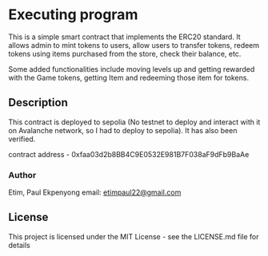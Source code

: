 # Executing program
This is a simple smart contract that implements the ERC20 standard. It allows admin to mint tokens to users, allow users to transfer tokens, redeem tokens using items purchased from the store, check their balance, etc.

Some added functionalities include moving levels up and getting rewarded with the Game tokens, getting Item and redeeming those item for tokens.

## Description

This contract is deployed to sepolia (No testnet to deploy and interact with it on Avalanche network, so I had to deploy to sepolia). It has also been verified.

contract address - 0xfaa03d2b8BB4C9E0532E981B7F038aF9dFb9BaAe

### Author

Etim, Paul Ekpenyong 
email: etimpaul22@gmail.com


## License

This project is licensed under the MIT License - see the LICENSE.md file for details
